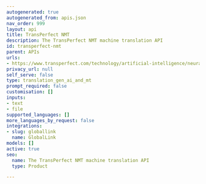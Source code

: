 ```yaml
---
autogenerated: true
autogenerated_from: apis.json
nav_order: 999
layout: api
title: TransPerfect NMT
description: The TransPerfect NMT machine translation API
id: transperfect-nmt
parent: APIs
urls:
- https://www.transperfect.com/technology/artificial-intelligence/neural-machine-translation
privacy_url: null
self_serve: false
type: translation_gen_ai_and_mt
prompt_required: false
customisation: []
inputs:
- text
- file
supported_languages: []
more_languages_by_request: false
integrations:
- slug: globallink
  name: GlobalLink
models: []
active: true
seo:
  name: The TransPerfect NMT machine translation API
  type: Product

---
```


